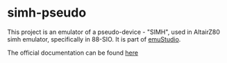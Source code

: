 # simh-pseudo

This project is an emulator of a pseudo-device - "SIMH", used in AltairZ80 simh emulator, specifically in 88-SIO.
It is part of [emuStudio](https://www.emustudio.net/).

The official documentation can be
found [here](https://www.emustudio.net/docuser/mits_altair_8800/index/#virtual-device-code-simhpseudo-z80-code)
